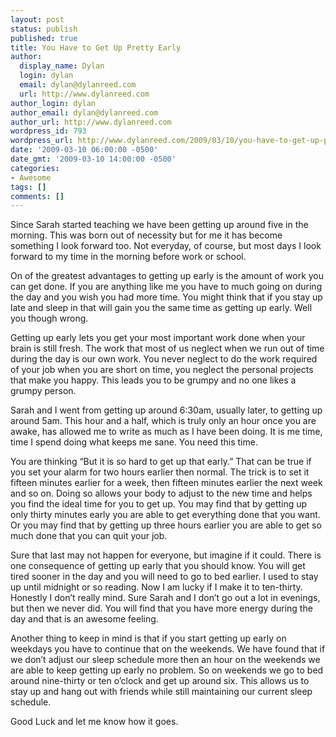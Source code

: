 ```yaml
---
layout: post
status: publish
published: true
title: You Have to Get Up Pretty Early
author:
  display_name: Dylan
  login: dylan
  email: dylan@dylanreed.com
  url: http://www.dylanreed.com
author_login: dylan
author_email: dylan@dylanreed.com
author_url: http://www.dylanreed.com
wordpress_id: 793
wordpress_url: http://www.dylanreed.com/2009/03/10/you-have-to-get-up-pretty-early/
date: '2009-03-10 06:00:00 -0500'
date_gmt: '2009-03-10 14:00:00 -0500'
categories:
- Awesome
tags: []
comments: []
---
```

<p>Since Sarah started teaching we have been getting up around five in the morning. This was born out of necessity but for me it has become something I look forward too. Not everyday, of course, but most days I look forward to my time in the morning before work or school. </p>
<p>On of the greatest advantages to getting up early is the amount of work you can get done. If you are anything like me you have to much going on during the day and you wish you had more time. You might think that if you stay up late and sleep in that will gain you the same time as getting up early. Well you though wrong.</p>
<p>Getting up early lets you get your most important work done when your brain is still fresh. The work that most of us neglect when we run out of time during the day is our own work. You never neglect to do the work required of your job when you are short on time, you neglect the personal projects that make you happy. This leads you to be grumpy and no one likes a grumpy person. </p>
<p>Sarah and I went from getting up around 6:30am, usually later, to getting up around 5am. This hour and a half, which is truly only an hour once you are awake, has allowed me to write as much as I have been doing. It is me time, time I spend doing what keeps me sane. You need this time.</p>
<p>You are thinking &ldquo;But it is so hard to get up that early.&rdquo; That can be true if you set your alarm for two hours earlier then normal. The trick is to set it fifteen minutes earlier for a week, then fifteen minutes earlier the next week and so on. Doing so allows your body to adjust to the new time and helps you find the ideal time for you to get up. You may find that by getting up only thirty minutes early you are able to get everything done that you want. Or you may find that by getting up three hours earlier you are able to get so much done that you can quit your job. </p>
<p>Sure that last may not happen for everyone, but imagine if it could. There is one consequence of getting up early that you should know. You will get tired sooner in the day and you will need to go to bed earlier. I used to stay up until midnight or so reading. Now I am lucky if I make it to ten-thirty. Honestly I don&rsquo;t really mind. Sure Sarah and I don&rsquo;t go out a lot in evenings, but then we never did. You will find that you have more energy during the day and that is an awesome feeling. </p>
<p>Another thing to keep in mind is that if you start getting up early on weekdays you have to continue that on the weekends. We have found that if we don&rsquo;t adjust our sleep schedule more then an hour on the weekends we are able to keep getting up early no problem. So on weekends we go to bed around nine-thirty or ten o&rsquo;clock and get up around six. This allows us to stay up and hang out with friends while still maintaining our current sleep schedule. </p>
<p>Good Luck and let me know how it goes.</p></p>
